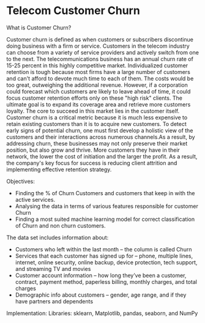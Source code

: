 # Telecom Customer Churn
What is Customer Churn?

Customer churn is defined as when customers or subscribers discontinue doing business
with a firm or service.
Customers in the telecom industry can choose from a variety of service providers and
actively switch from one to the next. The telecommunications business has an annual churn
rate of 15-25 percent in this highly competitive market.
Individualized customer retention is tough because most firms have a large number of
customers and can&#39;t afford to devote much time to each of them. The costs would be too
great, outweighing the additional revenue. However, if a corporation could forecast which
customers are likely to leave ahead of time, it could focus customer retention efforts only
on these &quot;high risk&quot; clients. The ultimate goal is to expand its coverage area and retrieve
more customers loyalty. The core to succeed in this market lies in the customer itself.
Customer churn is a critical metric because it is much less expensive to retain existing
customers than it is to acquire new customers.
To detect early signs of potential churn, one must first develop a holistic view of the
customers and their interactions across numerous channels.As a result, by addressing churn,
these businesses may not only preserve their market position, but also grow and thrive.
More customers they have in their network, the lower the cost of initiation and the larger
the profit. As a result, the company&#39;s key focus for success is reducing client attrition and
implementing effective retention strategy.


Objectives:
- Finding the % of Churn Customers and customers that keep in with the active
services.
- Analysing the data in terms of various features responsible for customer Churn
- Finding a most suited machine learning model for correct classification of Churn and
non churn customers.

The data set includes information about:

-  Customers who left within the last month – the column is called Churn
- Services that each customer has signed up for – phone, multiple lines, internet,
online security, online backup, device protection, tech support, and streaming TV
and movies
- Customer account information – how long they’ve been a customer, contract,
payment method, paperless billing, monthly charges, and total charges
-  Demographic info about customers – gender, age range, and if they have partners
and dependents

Implementation:
Libraries: sklearn, Matplotlib, pandas, seaborn, and NumPy
